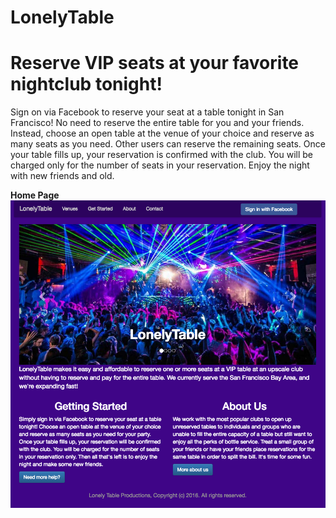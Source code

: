 # LonelyTable

# Reserve VIP seats at your favorite nightclub tonight!

Sign on via Facebook to reserve your seat at a table tonight in San Francisco! No need to reserve the entire table for you and your friends. Instead, choose an open table at the venue of your choice and reserve as many seats as you need. Other users can reserve the remaining seats. Once your table fills up, your reservation is confirmed with the club. You will be charged only for the number of seats in your reservation. Enjoy the night with new friends and old. 

**Home Page**
![HomePage](https://github.com/uthrakrishnan/lonelytable_app/blob/master/public/images/homePage.png)
